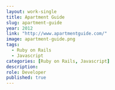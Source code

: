```yaml
---
layout: work-single
title: Apartment Guide
slug: apartment-guide
year: 2012
link: "http://www.apartmentguide.com/"
image: apartment-guide.png
tags:
  - Ruby on Rails
  - Javascript
categories: [Ruby on Rails, Javascript]
description:
role: Developer
published: true
---
```


